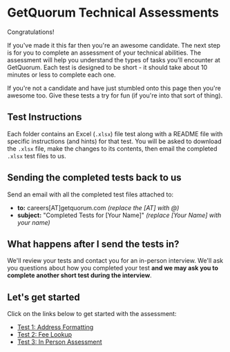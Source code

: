 # GetQuorum Technical Assessments

Congratulations!

If you've made it this far then you're an awesome candidate. The next step is for you to complete an assessment of your technical abilities. The assessment will help you understand the types of tasks you'll encounter at GetQuorum. Each test is designed to be short - it should take about 10 minutes or less to complete each one.

If you're not a candidate and have just stumbled onto this page then you're awesome too. Give these tests a try for fun (if you're into that sort of thing).

## Test Instructions

Each folder contains an Excel (`.xlsx`) file test along with a README file with specific instructions (and hints) for that test. You will be asked to download the `.xlsx` file, make the changes to its contents, then email the completed `.xlsx` test files to us.

## Sending the completed tests back to us

Send an email with all the completed test files attached to:

- **to:** careers[AT]getquorum.com _(replace the [AT] with @)_
- **subject:** "Completed Tests for [Your Name]" _(replace [Your Name] with your name)_

## What happens after I send the tests in?

We'll review your tests and contact you for an in-person interview. We'll ask you questions about how you completed your test **and we may ask you to complete another short test during the interview**.

## Let's get started

Click on the links below to get started with the assessment:

- [Test 1: Address Formatting](1_address_format)
- [Test 2: Fee Lookup](2_fee_lookup)
- [Test 3: In Person Assessment](3_in_person)
